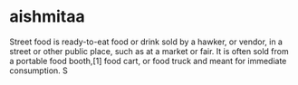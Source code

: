 # aishmitaa
Street food is ready-to-eat food or drink sold by a hawker, or vendor, in a street or other public place, such as at a market or fair. It is often sold from a portable food booth,[1] food cart, or food truck and meant for immediate consumption. S
